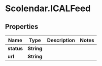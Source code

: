 # Scolendar.ICALFeed

## Properties
Name | Type | Description | Notes
------------ | ------------- | ------------- | -------------
**status** | **String** |  | 
**url** | **String** |  | 


